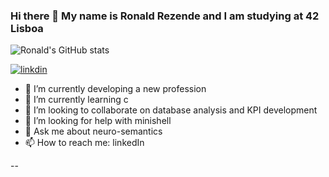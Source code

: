 ### Hi there 👋 My name is Ronald Rezende and I am studying at 42 Lisboa

![Ronald's GitHub stats](https://github-readme-stats.vercel.app/api?username=ronaldprme&show_icons=true&theme=radical)

[![linkdin](https://img.shields.io/badge/LinkedIn-0077B5?style=for-the-badge&logo=linkedin&logoColor=white)](https://www.linkedin.com/in/ronald-rezende/)

- 🔭 I’m currently developing a new profession
- 🌱 I’m currently learning c
- 👯 I’m looking to collaborate on database analysis and KPI development
- 🤔 I’m looking for help with minishell
- 💬 Ask me about neuro-semantics
- 📫 How to reach me: linkedIn

<!-- ⚡ Fun fact: I never knew where I was going, but I knew I was on the right path-->
--
